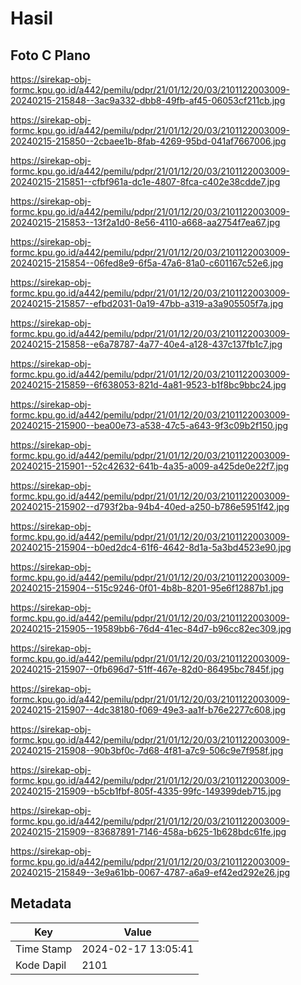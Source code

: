 # Hasil

## Foto C Plano

https://sirekap-obj-formc.kpu.go.id/a442/pemilu/pdpr/21/01/12/20/03/2101122003009-20240215-215848--3ac9a332-dbb8-49fb-af45-06053cf211cb.jpg

https://sirekap-obj-formc.kpu.go.id/a442/pemilu/pdpr/21/01/12/20/03/2101122003009-20240215-215850--2cbaee1b-8fab-4269-95bd-041af7667006.jpg

https://sirekap-obj-formc.kpu.go.id/a442/pemilu/pdpr/21/01/12/20/03/2101122003009-20240215-215851--cfbf961a-dc1e-4807-8fca-c402e38cdde7.jpg

https://sirekap-obj-formc.kpu.go.id/a442/pemilu/pdpr/21/01/12/20/03/2101122003009-20240215-215853--13f2a1d0-8e56-4110-a668-aa2754f7ea67.jpg

https://sirekap-obj-formc.kpu.go.id/a442/pemilu/pdpr/21/01/12/20/03/2101122003009-20240215-215854--06fed8e9-6f5a-47a6-81a0-c601167c52e6.jpg

https://sirekap-obj-formc.kpu.go.id/a442/pemilu/pdpr/21/01/12/20/03/2101122003009-20240215-215857--efbd2031-0a19-47bb-a319-a3a905505f7a.jpg

https://sirekap-obj-formc.kpu.go.id/a442/pemilu/pdpr/21/01/12/20/03/2101122003009-20240215-215858--e6a78787-4a77-40e4-a128-437c137fb1c7.jpg

https://sirekap-obj-formc.kpu.go.id/a442/pemilu/pdpr/21/01/12/20/03/2101122003009-20240215-215859--6f638053-821d-4a81-9523-b1f8bc9bbc24.jpg

https://sirekap-obj-formc.kpu.go.id/a442/pemilu/pdpr/21/01/12/20/03/2101122003009-20240215-215900--bea00e73-a538-47c5-a643-9f3c09b2f150.jpg

https://sirekap-obj-formc.kpu.go.id/a442/pemilu/pdpr/21/01/12/20/03/2101122003009-20240215-215901--52c42632-641b-4a35-a009-a425de0e22f7.jpg

https://sirekap-obj-formc.kpu.go.id/a442/pemilu/pdpr/21/01/12/20/03/2101122003009-20240215-215902--d793f2ba-94b4-40ed-a250-b786e5951f42.jpg

https://sirekap-obj-formc.kpu.go.id/a442/pemilu/pdpr/21/01/12/20/03/2101122003009-20240215-215904--b0ed2dc4-61f6-4642-8d1a-5a3bd4523e90.jpg

https://sirekap-obj-formc.kpu.go.id/a442/pemilu/pdpr/21/01/12/20/03/2101122003009-20240215-215904--515c9246-0f01-4b8b-8201-95e6f12887b1.jpg

https://sirekap-obj-formc.kpu.go.id/a442/pemilu/pdpr/21/01/12/20/03/2101122003009-20240215-215905--19589bb6-76d4-41ec-84d7-b96cc82ec309.jpg

https://sirekap-obj-formc.kpu.go.id/a442/pemilu/pdpr/21/01/12/20/03/2101122003009-20240215-215907--0fb696d7-51ff-467e-82d0-86495bc7845f.jpg

https://sirekap-obj-formc.kpu.go.id/a442/pemilu/pdpr/21/01/12/20/03/2101122003009-20240215-215907--4dc38180-f069-49e3-aa1f-b76e2277c608.jpg

https://sirekap-obj-formc.kpu.go.id/a442/pemilu/pdpr/21/01/12/20/03/2101122003009-20240215-215908--90b3bf0c-7d68-4f81-a7c9-506c9e7f958f.jpg

https://sirekap-obj-formc.kpu.go.id/a442/pemilu/pdpr/21/01/12/20/03/2101122003009-20240215-215909--b5cb1fbf-805f-4335-99fc-149399deb715.jpg

https://sirekap-obj-formc.kpu.go.id/a442/pemilu/pdpr/21/01/12/20/03/2101122003009-20240215-215909--83687891-7146-458a-b625-1b628bdc61fe.jpg

https://sirekap-obj-formc.kpu.go.id/a442/pemilu/pdpr/21/01/12/20/03/2101122003009-20240215-215849--3e9a61bb-0067-4787-a6a9-ef42ed292e26.jpg


## Metadata

| Key        | Value               |
| ---------- | ------------------- |
| Time Stamp | 2024-02-17 13:05:41 |
| Kode Dapil | 2101                |



